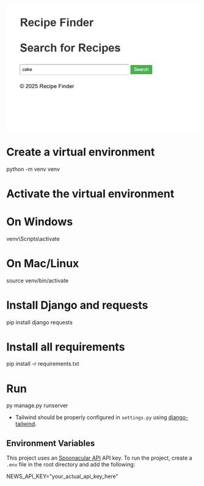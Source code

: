 ![alt text](image.png)
# Create a virtual environment
python -m venv venv

# Activate the virtual environment
# On Windows
venv\Scripts\activate
# On Mac/Linux
source venv/bin/activate

# Install Django and requests
pip install django requests

# Install all requirements
pip install -r requirements.txt

# Run
py manage.py runserver

- Tailwind should be properly configured in `settings.py` using [django-tailwind](https://django-tailwind.readthedocs.io/en/latest/).


## Environment Variables

This project uses an [Spoonacular API](https://spoonacular.com/food-api/console#Dashboard) API key. To run the project, create a `.env` file in the root directory and add the following:

NEWS_API_KEY="your_actual_api_key_here"
